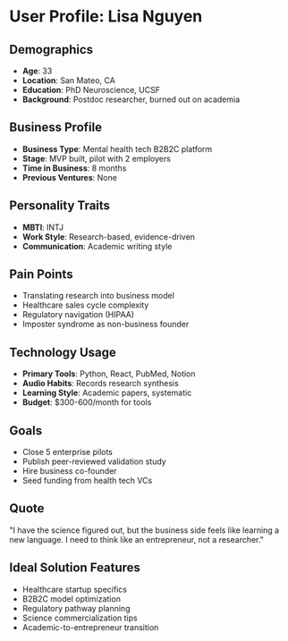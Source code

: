 # User Profile: Lisa Nguyen

## Demographics
- **Age**: 33
- **Location**: San Mateo, CA
- **Education**: PhD Neuroscience, UCSF
- **Background**: Postdoc researcher, burned out on academia

## Business Profile
- **Business Type**: Mental health tech B2B2C platform
- **Stage**: MVP built, pilot with 2 employers
- **Time in Business**: 8 months
- **Previous Ventures**: None

## Personality Traits
- **MBTI**: INTJ
- **Work Style**: Research-based, evidence-driven
- **Communication**: Academic writing style

## Pain Points
- Translating research into business model
- Healthcare sales cycle complexity
- Regulatory navigation (HIPAA)
- Imposter syndrome as non-business founder

## Technology Usage
- **Primary Tools**: Python, React, PubMed, Notion
- **Audio Habits**: Records research synthesis
- **Learning Style**: Academic papers, systematic
- **Budget**: $300-600/month for tools

## Goals
- Close 5 enterprise pilots
- Publish peer-reviewed validation study
- Hire business co-founder
- Seed funding from health tech VCs

## Quote
"I have the science figured out, but the business side feels like learning a new language. I need to think like an entrepreneur, not a researcher."

## Ideal Solution Features
- Healthcare startup specifics
- B2B2C model optimization
- Regulatory pathway planning
- Science commercialization tips
- Academic-to-entrepreneur transition